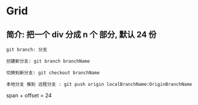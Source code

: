 # Grid

## 简介: 把一个 div 分成 n 个 部分, 默认 24 份


```
git branch: 分支

创建新分支: git branch branchName

切换到新分支: git checkout branchName

本地分支 推到 远程分支 : git push origin localBranchName:OriginBranchName
```


span + offset = 24
